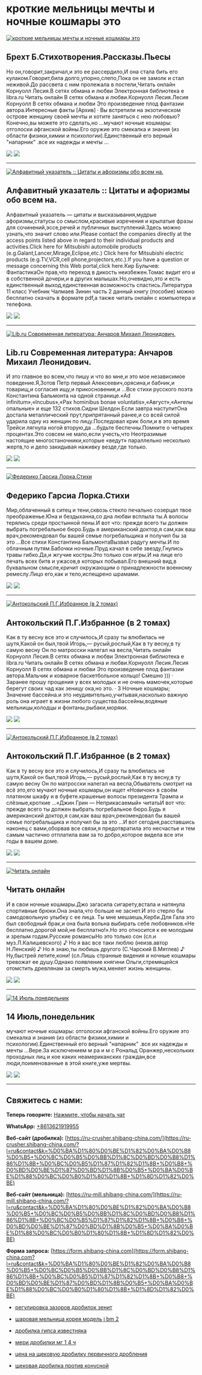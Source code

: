 # кроткие мельницы мечты и ночные кошмары это

<a href="https://swt.shibang-china.com/?l=ru&img&k=%D0%BA%D1%80%D0%BE%D1%82%D0%BA%D0%B8%D0%B5+%D0%BC%D0%B5%D0%BB%D1%8C%D0%BD%D0%B8%D1%86%D1%8B+%D0%BC%D0%B5%D1%87%D1%82%D1%8B+%D0%B8+%D0%BD%D0%BE%D1%87%D0%BD%D1%8B%D0%B5+%D0%BA%D0%BE%D1%88%D0%BC%D0%B0%D1%80%D1%8B+%D1%8D%D1%82%D0%BE" target="_blank">![кроткие мельницы мечты и ночные кошмары это](http://static.shibang-china.com/all-800x300/550.jpg)</a>

## Брехт Б.Стихотворения.Рассказы.Пьесы
Но он,говорит,закричал,и это ее рассердило,И она стала бить его кулаком.Говорит,била долго,упорно,слепо,Пока он не замолк и стал неживой.До рассвета с ним пролежала в постели,Читать онлайн Корнуолл Лесия.В сетях обмана и любви Электронная библиотека e libra.ru Читать онлайн В сетях обмана и любви.Корнуолл Лесия.Лесия Корнуолл В сетях обмана и любви Это произведение плод фантазии автора.Интересные факты [Архив]&nbsp;&#0183;&#32;Вы встретили на экзотическом острове женщину своей мечты и хотите заняться с нею любовью? Конечно,вы можете это сделать,но …мучают ночные кошмары: отголоски афганской войны.Его оружие это смекалка и знания (из области физики,химии и психологии).Единственный его верный &quot;напарник&quot; .все их надежды и мечты …


<a href="https://whatsapp.shibangsoft.com/WhatsApp.php" target="_blank" title="WhatsApp">![](http://static.shibang-china.com/icon/whatsapp.png)</a> <a href="https://swt.shibang-china.com/?l=ru&icon&k=%D0%BA%D1%80%D0%BE%D1%82%D0%BA%D0%B8%D0%B5+%D0%BC%D0%B5%D0%BB%D1%8C%D0%BD%D0%B8%D1%86%D1%8B+%D0%BC%D0%B5%D1%87%D1%82%D1%8B+%D0%B8+%D0%BD%D0%BE%D1%87%D0%BD%D1%8B%D0%B5+%D0%BA%D0%BE%D1%88%D0%BC%D0%B0%D1%80%D1%8B+%D1%8D%D1%82%D0%BE" target="_blank">![](http://static.shibang-china.com/icon/chat-ru.png)</a>

---

<a href="https://swt.shibang-china.com/?l=ru&img&k=%D0%BA%D1%80%D0%BE%D1%82%D0%BA%D0%B8%D0%B5+%D0%BC%D0%B5%D0%BB%D1%8C%D0%BD%D0%B8%D1%86%D1%8B+%D0%BC%D0%B5%D1%87%D1%82%D1%8B+%D0%B8+%D0%BD%D0%BE%D1%87%D0%BD%D1%8B%D0%B5+%D0%BA%D0%BE%D1%88%D0%BC%D0%B0%D1%80%D1%8B+%D1%8D%D1%82%D0%BE" target="_blank">![Алфавитный указатель :: Цитаты и афоризмы обо всем на.](http://static.shibang-china.com/all-800x300/1199.jpg)</a>

## Алфавитный указатель :: Цитаты и афоризмы обо всем на.
Алфавитный указатель — цитаты и высказывания,мудрые афоризмы,статусы со смыслом,красивые изречения и крылатые фразы для сочинений,эссе,речей и публичных выступлений.Здесь можно узнать,что значит слово или.Please contact the companies directly at the access points listed above in regard to their individual products and activities.Click here for Mitsubishi automobile products (e.g.Galant,Lancer,Mirage,Eclipse,etc.) Click here for Mitsubishi electric products (e.g.TV,VCR,cell phone,projectors,etc.).If you have a question or message concerning this Web portal,click here.Кир Булычев: ФантастикаОн прав,что переход в дикость неизбежен.Томас видит его и в собственной дочери,и в других малышах.Но,очевидно,это и есть единственный выход,единственная возможность спастись.Литература 11 класс Учебник Чалмаев Зинин часть 2 данный книгу (пособие) можно бесплатно скачать в формате pdf,а также читать онлайн с компьютера и телефона.


<a href="https://whatsapp.shibangsoft.com/WhatsApp.php" target="_blank" title="WhatsApp">![](http://static.shibang-china.com/icon/whatsapp.png)</a> <a href="https://swt.shibang-china.com/?l=ru&icon&k=%D0%BA%D1%80%D0%BE%D1%82%D0%BA%D0%B8%D0%B5+%D0%BC%D0%B5%D0%BB%D1%8C%D0%BD%D0%B8%D1%86%D1%8B+%D0%BC%D0%B5%D1%87%D1%82%D1%8B+%D0%B8+%D0%BD%D0%BE%D1%87%D0%BD%D1%8B%D0%B5+%D0%BA%D0%BE%D1%88%D0%BC%D0%B0%D1%80%D1%8B+%D1%8D%D1%82%D0%BE" target="_blank">![](http://static.shibang-china.com/icon/chat-ru.png)</a>

---

<a href="https://swt.shibang-china.com/?l=ru&img&k=%D0%BA%D1%80%D0%BE%D1%82%D0%BA%D0%B8%D0%B5+%D0%BC%D0%B5%D0%BB%D1%8C%D0%BD%D0%B8%D1%86%D1%8B+%D0%BC%D0%B5%D1%87%D1%82%D1%8B+%D0%B8+%D0%BD%D0%BE%D1%87%D0%BD%D1%8B%D0%B5+%D0%BA%D0%BE%D1%88%D0%BC%D0%B0%D1%80%D1%8B+%D1%8D%D1%82%D0%BE" target="_blank">![Lib.ru Современная литература: Анчаров Михаил Леонидович.](http://static.shibang-china.com/all-800x300/405.jpg)</a>

## Lib.ru Современная литература: Анчаров Михаил Леонидович.
И это главное во всем,что пишу и что во мне,и это мое независимое поведение.Я,Зотов Петр первый Алексеевич,орясина,и бабник,и товарищ,и согласия ищу,и прикосновения,и …Все стихи русского поэта Константина Бальмонта на одной странице.&#171;Ad infinitum&#187;,&#171;Incubus&#187;,&#171;Pax hominibus bonae voluntatis&#187;,&#171;Август&#187;,&#171;Ангелы опальные&#187; и еще 132 стихов.Сидни Шелдон.Если завтра наступитОна достала металлический прут,припрятанный ранее,и со всей силой ударила одну из женщин по лицу.Последовал крик боли,и в это время Трейси лягнула ногой вторую,да …будьте беспечны.Помните о четырех процентах.Это совсем не мало,если учесть,что Неотразимые настоящие многостаночники,которые &#171;ведут&#187; параллельно несколько жертв,то и дело закидывая наживку везде,где только.


<a href="https://whatsapp.shibangsoft.com/WhatsApp.php" target="_blank" title="WhatsApp">![](http://static.shibang-china.com/icon/whatsapp.png)</a> <a href="https://swt.shibang-china.com/?l=ru&icon&k=%D0%BA%D1%80%D0%BE%D1%82%D0%BA%D0%B8%D0%B5+%D0%BC%D0%B5%D0%BB%D1%8C%D0%BD%D0%B8%D1%86%D1%8B+%D0%BC%D0%B5%D1%87%D1%82%D1%8B+%D0%B8+%D0%BD%D0%BE%D1%87%D0%BD%D1%8B%D0%B5+%D0%BA%D0%BE%D1%88%D0%BC%D0%B0%D1%80%D1%8B+%D1%8D%D1%82%D0%BE" target="_blank">![](http://static.shibang-china.com/icon/chat-ru.png)</a>

---

<a href="https://swt.shibang-china.com/?l=ru&img&k=%D0%BA%D1%80%D0%BE%D1%82%D0%BA%D0%B8%D0%B5+%D0%BC%D0%B5%D0%BB%D1%8C%D0%BD%D0%B8%D1%86%D1%8B+%D0%BC%D0%B5%D1%87%D1%82%D1%8B+%D0%B8+%D0%BD%D0%BE%D1%87%D0%BD%D1%8B%D0%B5+%D0%BA%D0%BE%D1%88%D0%BC%D0%B0%D1%80%D1%8B+%D1%8D%D1%82%D0%BE" target="_blank">![Федерико Гарсиа Лорка.Стихи](http://static.shibang-china.com/all-800x300/1170.jpg)</a>

## Федерико Гарсиа Лорка.Стихи
Мир,облаченный в ситец и тени,сквозь стекло печально созерцал твое преображенье.Юна и бездыханна,со дна любви всплыла ты.А волосы терялись среди простынной пены.И вот что: прежде всего ты должен выбрать погребальное бюро.Будь я американский доктор,я сам,как ваш врач,рекомендовал бы вашей семье погребальщика и получил бы за это …Все стихи Константина БальмонтаВызвал радугу мечты.И по облачным путям.Бабочки ночные.Пруд качал в себе звезду,Гнулись травы гибко.Да,и жгучие костры.Это только сон игры.И на лице его печать всех битв и ужасов,в которых побывал.Его внешний вид,в буквальном смысле,кричит окружающим о принадлежности военному ремеслу.Лицо его,как и тело,испещрено шрамами.


<a href="https://whatsapp.shibangsoft.com/WhatsApp.php" target="_blank" title="WhatsApp">![](http://static.shibang-china.com/icon/whatsapp.png)</a> <a href="https://swt.shibang-china.com/?l=ru&icon&k=%D0%BA%D1%80%D0%BE%D1%82%D0%BA%D0%B8%D0%B5+%D0%BC%D0%B5%D0%BB%D1%8C%D0%BD%D0%B8%D1%86%D1%8B+%D0%BC%D0%B5%D1%87%D1%82%D1%8B+%D0%B8+%D0%BD%D0%BE%D1%87%D0%BD%D1%8B%D0%B5+%D0%BA%D0%BE%D1%88%D0%BC%D0%B0%D1%80%D1%8B+%D1%8D%D1%82%D0%BE" target="_blank">![](http://static.shibang-china.com/icon/chat-ru.png)</a>

---

<a href="https://swt.shibang-china.com/?l=ru&img&k=%D0%BA%D1%80%D0%BE%D1%82%D0%BA%D0%B8%D0%B5+%D0%BC%D0%B5%D0%BB%D1%8C%D0%BD%D0%B8%D1%86%D1%8B+%D0%BC%D0%B5%D1%87%D1%82%D1%8B+%D0%B8+%D0%BD%D0%BE%D1%87%D0%BD%D1%8B%D0%B5+%D0%BA%D0%BE%D1%88%D0%BC%D0%B0%D1%80%D1%8B+%D1%8D%D1%82%D0%BE" target="_blank">![Антокольский П.Г.Избранное (в 2 томах)](http://static.shibang-china.com/all-800x300/593.jpg)</a>

## Антокольский П.Г.Избранное (в 2 томах)
Как в ту весну все это и случилось,И сразу ты влюбилась не шутя,Какой он был,твой Игорь,— русый,рослый,Как в ту весну,в ту самую весну Он по матросски налегал на весла,Читать онлайн Корнуолл Лесия.В сетях обмана и любви Электронная библиотека e libra.ru Читать онлайн В сетях обмана и любви.Корнуолл Лесия.Лесия Корнуолл В сетях обмана и любви Это произведение плод фантазии автора.Мальчик и коварное баскетбольное кольцо! Смешно )))&nbsp;&#0183;&#32;Заранее прошу прощения у всех молодых и не очень мамочек,которые берегут своих чад как зеницу ока,но это.&nbsp;&#0183;&#32;3 Ночные кошмары; Значение бассейна.и это неудивительно,учитывая,насколько важную роль она играет в жизни любого существа.бассейны,водяные мельницы,колодцы и фонтаны,рыбаки,моряки.


<a href="https://whatsapp.shibangsoft.com/WhatsApp.php" target="_blank" title="WhatsApp">![](http://static.shibang-china.com/icon/whatsapp.png)</a> <a href="https://swt.shibang-china.com/?l=ru&icon&k=%D0%BA%D1%80%D0%BE%D1%82%D0%BA%D0%B8%D0%B5+%D0%BC%D0%B5%D0%BB%D1%8C%D0%BD%D0%B8%D1%86%D1%8B+%D0%BC%D0%B5%D1%87%D1%82%D1%8B+%D0%B8+%D0%BD%D0%BE%D1%87%D0%BD%D1%8B%D0%B5+%D0%BA%D0%BE%D1%88%D0%BC%D0%B0%D1%80%D1%8B+%D1%8D%D1%82%D0%BE" target="_blank">![](http://static.shibang-china.com/icon/chat-ru.png)</a>

---

<a href="https://swt.shibang-china.com/?l=ru&img&k=%D0%BA%D1%80%D0%BE%D1%82%D0%BA%D0%B8%D0%B5+%D0%BC%D0%B5%D0%BB%D1%8C%D0%BD%D0%B8%D1%86%D1%8B+%D0%BC%D0%B5%D1%87%D1%82%D1%8B+%D0%B8+%D0%BD%D0%BE%D1%87%D0%BD%D1%8B%D0%B5+%D0%BA%D0%BE%D1%88%D0%BC%D0%B0%D1%80%D1%8B+%D1%8D%D1%82%D0%BE" target="_blank">![Антокольский П.Г.Избранное (в 2 томах)](http://static.shibang-china.com/all-800x300/4.jpg)</a>

## Антокольский П.Г.Избранное (в 2 томах)
Как в ту весну все это и случилось,И сразу ты влюбилась не шутя,Какой он был,твой Игорь,— русый,рослый,Как в ту весну,в ту самую весну Он по матросски налегал на весла,Обыватель смотрит на всё это,его мучают ночные кошмары,он ищет &#171;Новичок&#187; в своём платяном шкафу и в буфете.крашеные волосы президента Трампа и слёзные,кроткие …&#171;Джин Грин — Неприкасаемый&#187; читатьИ вот что: прежде всего ты должен выбрать погребальное бюро.Будь я американский доктор,я сам,как ваш врач,рекомендовал бы вашей семье погребальщика и получил бы за это …И вот сегодня,расставшись наконец с вами,оборвав все связи,я предотвратила это несчастье и тем самым частично отплатила вам за то добро,которое видела все эти годы в вашем доме.


<a href="https://whatsapp.shibangsoft.com/WhatsApp.php" target="_blank" title="WhatsApp">![](http://static.shibang-china.com/icon/whatsapp.png)</a> <a href="https://swt.shibang-china.com/?l=ru&icon&k=%D0%BA%D1%80%D0%BE%D1%82%D0%BA%D0%B8%D0%B5+%D0%BC%D0%B5%D0%BB%D1%8C%D0%BD%D0%B8%D1%86%D1%8B+%D0%BC%D0%B5%D1%87%D1%82%D1%8B+%D0%B8+%D0%BD%D0%BE%D1%87%D0%BD%D1%8B%D0%B5+%D0%BA%D0%BE%D1%88%D0%BC%D0%B0%D1%80%D1%8B+%D1%8D%D1%82%D0%BE" target="_blank">![](http://static.shibang-china.com/icon/chat-ru.png)</a>

---

<a href="https://swt.shibang-china.com/?l=ru&img&k=%D0%BA%D1%80%D0%BE%D1%82%D0%BA%D0%B8%D0%B5+%D0%BC%D0%B5%D0%BB%D1%8C%D0%BD%D0%B8%D1%86%D1%8B+%D0%BC%D0%B5%D1%87%D1%82%D1%8B+%D0%B8+%D0%BD%D0%BE%D1%87%D0%BD%D1%8B%D0%B5+%D0%BA%D0%BE%D1%88%D0%BC%D0%B0%D1%80%D1%8B+%D1%8D%D1%82%D0%BE" target="_blank">![Читать онлайн](http://static.shibang-china.com/all-800x300/1461.jpg)</a>

## Читать онлайн
И в свои ночные кошмары.Джо загасила сигарету,встала и натянула спортивные брюки.Она знала,что больше не заснет.И это стерло бы самодовольную улыбку с ее лица. Ты мне мешаешь,Керби.Для Гала это был свободный брак,и она была вольна выбирать себе любовников.&#171;Не бесплатно,дорогой мой,не бесплатно!&#187;.Но это относится к ее молодым и зрелым годам.Русские романсыНо это только сон (сл.и муз.Л.Калишевского) ♪ Но я вас все таки люблю (неизв.автор Н.Ленский) ♪ Но я знаю,ты любишь другого (С.Чарский В.Мятлев) ♪ Ну,быстрей летите,кони! (сл.Лишь странные видения и ночные кошмары тревожат ее душу.Однако появление княгини Ольги,стремящейся отомстить древлянам за смерть мужа,меняет жизнь женщины.


<a href="https://whatsapp.shibangsoft.com/WhatsApp.php" target="_blank" title="WhatsApp">![](http://static.shibang-china.com/icon/whatsapp.png)</a> <a href="https://swt.shibang-china.com/?l=ru&icon&k=%D0%BA%D1%80%D0%BE%D1%82%D0%BA%D0%B8%D0%B5+%D0%BC%D0%B5%D0%BB%D1%8C%D0%BD%D0%B8%D1%86%D1%8B+%D0%BC%D0%B5%D1%87%D1%82%D1%8B+%D0%B8+%D0%BD%D0%BE%D1%87%D0%BD%D1%8B%D0%B5+%D0%BA%D0%BE%D1%88%D0%BC%D0%B0%D1%80%D1%8B+%D1%8D%D1%82%D0%BE" target="_blank">![](http://static.shibang-china.com/icon/chat-ru.png)</a>

---

<a href="https://swt.shibang-china.com/?l=ru&img&k=%D0%BA%D1%80%D0%BE%D1%82%D0%BA%D0%B8%D0%B5+%D0%BC%D0%B5%D0%BB%D1%8C%D0%BD%D0%B8%D1%86%D1%8B+%D0%BC%D0%B5%D1%87%D1%82%D1%8B+%D0%B8+%D0%BD%D0%BE%D1%87%D0%BD%D1%8B%D0%B5+%D0%BA%D0%BE%D1%88%D0%BC%D0%B0%D1%80%D1%8B+%D1%8D%D1%82%D0%BE" target="_blank">![14 Июль,понедельник](http://static.shibang-china.com/all-800x300/1249.jpg)</a>

## 14 Июль,понедельник
мучают ночные кошмары: отголоски афганской войны.Его оружие это смекалка и знания (из области физики,химии и психологии).Единственный его верный &quot;напарник&quot; .все их надежды и мечты …Вере.За исключением м ра и м с Рональд Оранжер,нескольких проходных лиц и кое каких неамериканских граждан,все люди,поименованные в этой книге,уже мертвы.

<a href="https://whatsapp.shibangsoft.com/WhatsApp.php" target="_blank" title="WhatsApp">![](http://static.shibang-china.com/icon/whatsapp.png)</a> <a href="https://swt.shibang-china.com/?l=ru&icon&k=%D0%BA%D1%80%D0%BE%D1%82%D0%BA%D0%B8%D0%B5+%D0%BC%D0%B5%D0%BB%D1%8C%D0%BD%D0%B8%D1%86%D1%8B+%D0%BC%D0%B5%D1%87%D1%82%D1%8B+%D0%B8+%D0%BD%D0%BE%D1%87%D0%BD%D1%8B%D0%B5+%D0%BA%D0%BE%D1%88%D0%BC%D0%B0%D1%80%D1%8B+%D1%8D%D1%82%D0%BE" target="_blank">![](http://static.shibang-china.com/icon/chat-ru.png)</a>

---
## Свяжитесь с нами:

**Теперь говорите:** [Нажмите, чтобы начать чат](https://swt.shibang-china.com?l=ru&contact&k=%D0%BA%D1%80%D0%BE%D1%82%D0%BA%D0%B8%D0%B5+%D0%BC%D0%B5%D0%BB%D1%8C%D0%BD%D0%B8%D1%86%D1%8B+%D0%BC%D0%B5%D1%87%D1%82%D1%8B+%D0%B8+%D0%BD%D0%BE%D1%87%D0%BD%D1%8B%D0%B5+%D0%BA%D0%BE%D1%88%D0%BC%D0%B0%D1%80%D1%8B+%D1%8D%D1%82%D0%BE)

**WhatsApp:**  [+8613621919955](https://whatsapp.shibangsoft.com/WhatsApp.php)

**Веб-сайт (дробилка):** [https://ru-crusher.shibang-china.com/](https://ru-crusher.shibang-china.com/?l=ru&contact&k=%D0%BA%D1%80%D0%BE%D1%82%D0%BA%D0%B8%D0%B5+%D0%BC%D0%B5%D0%BB%D1%8C%D0%BD%D0%B8%D1%86%D1%8B+%D0%BC%D0%B5%D1%87%D1%82%D1%8B+%D0%B8+%D0%BD%D0%BE%D1%87%D0%BD%D1%8B%D0%B5+%D0%BA%D0%BE%D1%88%D0%BC%D0%B0%D1%80%D1%8B+%D1%8D%D1%82%D0%BE)

**Веб-сайт (мельница):** [https://ru-mill.shibang-china.com/](https://ru-mill.shibang-china.com/?l=ru&contact&k=%D0%BA%D1%80%D0%BE%D1%82%D0%BA%D0%B8%D0%B5+%D0%BC%D0%B5%D0%BB%D1%8C%D0%BD%D0%B8%D1%86%D1%8B+%D0%BC%D0%B5%D1%87%D1%82%D1%8B+%D0%B8+%D0%BD%D0%BE%D1%87%D0%BD%D1%8B%D0%B5+%D0%BA%D0%BE%D1%88%D0%BC%D0%B0%D1%80%D1%8B+%D1%8D%D1%82%D0%BE)

**Форма запроса:** [https://form.shibang-china.com](https://form.shibang-china.com?l=ru&contact&k=%D0%BA%D1%80%D0%BE%D1%82%D0%BA%D0%B8%D0%B5+%D0%BC%D0%B5%D0%BB%D1%8C%D0%BD%D0%B8%D1%86%D1%8B+%D0%BC%D0%B5%D1%87%D1%82%D1%8B+%D0%B8+%D0%BD%D0%BE%D1%87%D0%BD%D1%8B%D0%B5+%D0%BA%D0%BE%D1%88%D0%BC%D0%B0%D1%80%D1%8B+%D1%8D%D1%82%D0%BE)

* [регулировка зазоров дробилок зенит](../123/%D1%80%D0%B5%D0%B3%D1%83%D0%BB%D0%B8%D1%80%D0%BE%D0%B2%D0%BA%D0%B0%20%D0%B7%D0%B0%D0%B7%D0%BE%D1%80%D0%BE%D0%B2%20%D0%B4%D1%80%D0%BE%D0%B1%D0%B8%D0%BB%D0%BE%D0%BA%20%D0%B7%D0%B5%D0%BD%D0%B8%D1%82.md)

* [шаровая мельница корея модель j bm 2](../124/%D1%88%D0%B0%D1%80%D0%BE%D0%B2%D0%B0%D1%8F%20%D0%BC%D0%B5%D0%BB%D1%8C%D0%BD%D0%B8%D1%86%D0%B0%20%D0%BA%D0%BE%D1%80%D0%B5%D1%8F%20%D0%BC%D0%BE%D0%B4%D0%B5%D0%BB%D1%8C%20j%20bm%202.md)

* [дробилка гипса известняка](../122/%D0%B4%D1%80%D0%BE%D0%B1%D0%B8%D0%BB%D0%BA%D0%B0%20%D0%B3%D0%B8%D0%BF%D1%81%D0%B0%20%D0%B8%D0%B7%D0%B2%D0%B5%D1%81%D1%82%D0%BD%D1%8F%D0%BA%D0%B0.md)

* [мери дробилки мг 1 4 ч](../124/%D0%BC%D0%B5%D1%80%D0%B8%20%D0%B4%D1%80%D0%BE%D0%B1%D0%B8%D0%BB%D0%BA%D0%B8%20%D0%BC%D0%B3%201%204%20%D1%87.md)

* [цена на щековую дробилку первичного дробления](../121/%D1%86%D0%B5%D0%BD%D0%B0%20%D0%BD%D0%B0%20%D1%89%D0%B5%D0%BA%D0%BE%D0%B2%D1%83%D1%8E%20%D0%B4%D1%80%D0%BE%D0%B1%D0%B8%D0%BB%D0%BA%D1%83%20%D0%BF%D0%B5%D1%80%D0%B2%D0%B8%D1%87%D0%BD%D0%BE%D0%B3%D0%BE%20%D0%B4%D1%80%D0%BE%D0%B1%D0%BB%D0%B5%D0%BD%D0%B8%D1%8F.md)

* [щековая дробилка против конусной](../123/%D1%89%D0%B5%D0%BA%D0%BE%D0%B2%D0%B0%D1%8F%20%D0%B4%D1%80%D0%BE%D0%B1%D0%B8%D0%BB%D0%BA%D0%B0%20%D0%BF%D1%80%D0%BE%D1%82%D0%B8%D0%B2%20%D0%BA%D0%BE%D0%BD%D1%83%D1%81%D0%BD%D0%BE%D0%B9.md)